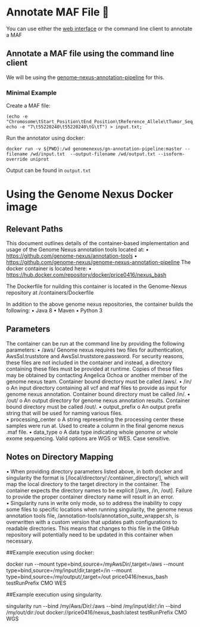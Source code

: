 # Annotate MAF File 📄

You can use either the [web interface](https://www.cbioportal.org/mutation_mapper) or the command line client to annotate a MAF

## Annotate a MAF file using the command line client
We will be using the [genome-nexus-annotation-pipeline](https://github.com/genome-nexus/genome-nexus-annotation-pipeline/pulls) for this.

### Minimal Example
Create a MAF file:
```
(echo -e "Chromosome\tStart_Position\tEnd_Position\tReference_Allele\tTumor_Seq_Allele1"; echo -e "7\t55220240\t55220240\tG\tT") > input.txt;
```

Run the annotator using docker:
```
docker run -v ${PWD}:/wd genomenexus/gn-annotation-pipeline:master --filename /wd/input.txt  --output-filename /wd/output.txt --isoform-override uniprot
```

Output can be found in `output.txt`



# Using the Genome Nexus Docker image

## Relevant Paths

This document outlines details of the container-based implementation and usage of the Genome Nexus annotation tools located at:
	• https://github.com/genome-nexus/annotation-tools
	• https://github.com/genome-nexus/genome-nexus-annotation-pipeline
The docker container is located here:
	• https://hub.docker.com/repository/docker/price0416/nexus_bash

The Dockerfile for nuilding this container is located in the Genome-Nexus repository at /containers/Dockerfile

In addition to the above genome nexus repositories, the container builds the following:
	• Java 8
	• Maven
	• Python 3


## Parameters

The container can be run at the command line by providing the following parameters:
	• /aws/
		Genome nexus requires two files for authentication, AwsSsl.truststore and AwsSsl.truststore.password.  For security reasons, these files are not included in the container and instead, a directory containing these files must be provided at runtime.  Copies of these files may be obtained by contacting Angelica Ochoa or another member of the genome nexus team.  Container bound directory must be called /aws/.
•	/in/
o	An input directory containing all vcf and maf files to provide as input for genome nexus annotation. Container bound directory must be called /in/.
•	/out/
o	An output directory for genome nexus annotation results. Container bound directory must be called /out/.
•	output_prefix
o	An output prefix string that will be used for naming various files.  
•	processing_center
o	A string representing the processing center these samples were run at.  Used to create a column in the final genome nexus .maf file.
•	data_type
o	A data type indicating whole genome or whole exome sequencing.  Valid options are WGS or WES.  Case sensitive.

## Notes on Directory Mapping

•	When providing directory parameters listed above, in both docker and singularity the format is [/local/directory/:/container_directory/], which will map the local directory to the target directory in the container.  The container expects the directory names to be explicit [/aws, /in, /out].  Failure to provide the proper container directory name will result in an error.  
•	Singularity runs in write only mode, so to address the inability to copy some files to specific locations when running singularity, the genome nexus annotation tools file, /annotation-tools/annotation_suite_wrapper.sh, is overwritten with a custom version that updates path configurations to readable directories.  This means that changes to this file in the GitHub repository will potentially need to be updated in this container when necessary.


##Example execution using docker:

docker run 
   --mount type=bind,source=/myAwsDir/,target=/aws 
   --mount type=bind,source=/my/input/dir,target=/in 
   --mount type=bind,source=/my/output/,target=/out 
   price0416/nexus_bash 
   testRunPrefix
   CMO
   WES

##Example execution using singularity.

singularity run 
    --bind /my/Aws/Dir/:/aws 
    --bind /my/input/dir/:/in 
    --bind /my/out/dir:/out 
    docker://price0416/nexus_bash:latest 
    testRunPrefix 
    CMO 
    WGS

